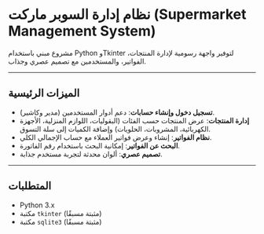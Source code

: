 # نظام إدارة السوبر ماركت (Supermarket Management System)

مشروع مبني باستخدام Python وTkinter لتوفير واجهة رسومية لإدارة المنتجات، الفواتير، والمستخدمين مع تصميم عصري وجذاب.

---

## الميزات الرئيسية
- **تسجيل دخول وإنشاء حسابات**: دعم أدوار المستخدمين (مدير وكاشير).  
- **إدارة المنتجات**: عرض المنتجات حسب الفئات (البقوليات، اللوازم المنزلية، الأجهزة الكهربائية، المشروبات، الحلويات) وإضافة الكميات إلى سلة التسوق.  
- **نظام الفواتير**: إنشاء وعرض فواتير العملاء مع حساب الإجمالي الكلي.  
- **البحث عن الفواتير**: إمكانية البحث باستخدام رقم الفاتورة.  
- **تصميم عصري**: ألوان محدثة لتجربة مستخدم جذابة.

---



## المتطلبات
- Python 3.x  
- مكتبة `tkinter` (مثبتة مسبقًا)  
- مكتبة `sqlite3` (مثبتة مسبقًا)  
